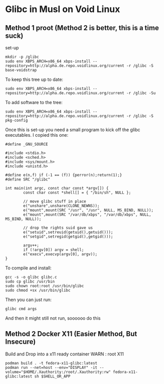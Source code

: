 # Glibc in Musl on Void Linux

## Method 1 proot (Method 2 is better, this is a time suck)
set-up

```
mkdir -p /glibc
sudo env XBPS_ARCH=x86_64 xbps-install --repository=http://alpha.de.repo.voidlinux.org/current -r /glibc -S base-voidstrap
```

To keep this tree up to date:

```
sudo env XBPS_ARCH=x86_64 xbps-install --repository=http://alpha.de.repo.voidlinux.org/current -r /glibc -Su
```

To add software to the tree:

```
sudo env XBPS_ARCH=x86_64 xbps-install --repository=http://alpha.de.repo.voidlinux.org/current -r /glibc -S pkg-config
```

Once this is set-up you need a small program to kick off the glibc executables. I copied this one:

```
#define _GNU_SOURCE

#include <stdio.h>
#include <sched.h>
#include <sys/mount.h>
#include <unistd.h>

#define e(n,f) if (-1 == (f)) {perror(n);return(1);}
#define SRC "/glibc"

int main(int argc, const char const *argv[]) {
        const char const *shell[] = { "/bin/sh", NULL };

        // move glibc stuff in place
        e("unshare",unshare(CLONE_NEWNS));
        e("mount",mount(SRC "/usr", "/usr", NULL, MS_BIND, NULL));
        e("mount",mount(SRC "/var/db/xbps", "/var/db/xbps", NULL, MS_BIND, NULL));

        // drop the rights suid gave us
        e("setuid",setreuid(getuid(),getuid()));
        e("setgid",setregid(getgid(),getgid()));

        argv++;
        if (!argv[0]) argv = shell;
        e("execv",execvp(argv[0], argv));
}

```

To compile and install:

```
gcc -s -o glibc glibc.c
sudo cp glibc /usr/bin
sudo chown root:root /usr/bin/glibc
sudo chmod +sx /usr/bin/glibc
```

Then you can just run:

```
glibc cmd args
```
And then it might still not run, soooooo do this 

## Method 2 Docker X11 (Easier Method, But Insecure)

Build and Drop into a x11 ready container
WARN : root X11
```
podman build . -t fedora-x11-glibc:latest
podman run --net=host --env="DISPLAY" -it --volume="$HOME/.Xauthority:/root/.Xauthority:rw" fedora-x11-glibc:latest sh $SHELL_OR_APP
```
